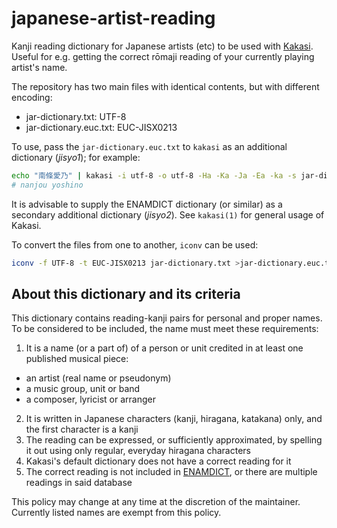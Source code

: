# japanese-artist-reading

Kanji reading dictionary for Japanese artists (etc) to be used with [Kakasi](http://kakasi.namazu.org/index.html.en). Useful for e.g. getting the correct rōmaji reading of your currently playing artist's name.

The repository has two main files with identical contents, but with different encoding:

* jar-dictionary.txt: UTF-8
* jar-dictionary.euc.txt: EUC-JISX0213

To use, pass the `jar-dictionary.euc.txt` to `kakasi` as an additional dictionary (*jisyo1*); for example:
```sh
echo "南條愛乃" | kakasi -i utf-8 -o utf-8 -Ha -Ka -Ja -Ea -ka -s jar-dictionary.euc.txt
# nanjou yoshino
```

It is advisable to supply the ENAMDICT dictionary (or similar) as a secondary additional dictionary (*jisyo2*). See `kakasi(1)` for general usage of Kakasi.

To convert the files from one to another, `iconv` can be used:

```sh
iconv -f UTF-8 -t EUC-JISX0213 jar-dictionary.txt >jar-dictionary.euc.txt
```

## About this dictionary and its criteria

This dictionary contains reading-kanji pairs for personal and proper names. To be considered to be included, the name must meet these requirements:

1. It is a name (or a part of) of a person or unit credited in at least one published musical piece:
  - an artist (real name or pseudonym)
  - a music group, unit or band
  - a composer, lyricist or arranger
2. It is written in Japanese characters (kanji, hiragana, katakana) only, and the first character is a kanji
3. The reading can be expressed, or sufficiently approximated, by spelling it out using only regular, everyday hiragana characters
4. Kakasi's default dictionary does not have a correct reading for it
5. The correct reading is not included in [ENAMDICT](http://www.edrdg.org/enamdict/enamdict_doc.html), or there are multiple readings in said database

This policy may change at any time at the discretion of the maintainer. Currently listed names are exempt from this policy.